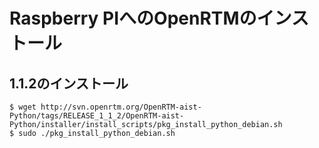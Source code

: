 # Raspberry PIへのOpenRTMのインストール

## 1.1.2のインストール

```shell
$ wget http://svn.openrtm.org/OpenRTM-aist-Python/tags/RELEASE_1_1_2/OpenRTM-aist-Python/installer/install_scripts/pkg_install_python_debian.sh
$ sudo ./pkg_install_python_debian.sh
```


